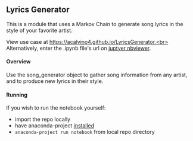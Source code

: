 ## Lyrics Generator

This is a module that uses a Markov Chain to generate song lyrics in the style of your favorite artist.

View use case at https://acalvino4.github.io/LyricsGenerator.<br>
Alternatively, enter the .ipynb file's url on [juptyer nbviewer](https://nbviewer.jupyter.org/).

#### Overview

Use the song_generator object to gather song information from any artist, and to produce new lyrics in their style.

#### Running

If you wish to run the notebook yourself:
* import the repo locally
* have anaconda-project [installed](https://anaconda-project.readthedocs.io/en/latest/install.html)
* `anaconda-project run notebook` from local repo directory
